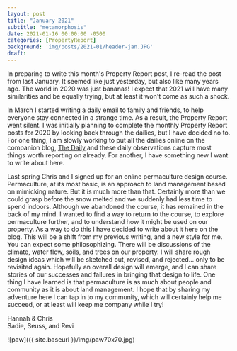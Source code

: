 ```yaml
---
layout: post
title: "January 2021"
subtitle: "metamorphosis"
date: 2021-01-16 00:00:00 -0500
categories: [PropertyReport]
background: 'img/posts/2021-01/header-jan.JPG'
draft:
---
```


In preparing to write this month's Property Report post, I re-read the post from last January. It seemed like just yesterday, but also like many years ago. The world in 2020 was just bananas! I expect that 2021 will have many similarities and be equally trying, but at least it won't come as such a shock.

In March I started writing a daily email to family and friends, to help everyone stay connected in a strange time. As a result, the Property Report went silent. I was initially planning to complete the monthly Property Report posts for 2020 by looking back through the dailies, but I have decided no to. For one thing, I am slowly working to put all the dailies online on the companion blog, [The Daily](https://propertyreport.upnix.com/thedaily/),and these daily observations capture most things worth reporting on already. For another, I have something new I want to write about here.

Last spring Chris and I signed up for an online permaculture design course. Permaculture, at its most basic, is an approach to land management based on mimicking nature. But it is much more than that. Certainly more than we could grasp before the snow melted and we suddenly had less time to spend indoors. Although we abandoned the course, it has remained in the back of my mind. I wanted to find a way to return to the course, to explore permaculture further, and to understand how it might be used on our property. As a way to do this I have decided to write about it here on the blog. This will be a shift from my previous writing, and a new style for me. You can expect some philosophizing. There will be discussions of the climate, water flow, soils, and trees on our property. I will share rough design ideas which will be sketched out, revised, and rejected... only to be revisited again. Hopefully an overall design will emerge, and I can share stories of our successes and failures in bringing that design to life. One thing I have learned is that permaculture is as much about people and community as it is about land management. I hope that by sharing my adventure here I can tap in to my community, which will certainly help me succeed, or at least will keep me company while I try!

Hannah & Chris<br />
Sadie, Seuss, and Revi

![paw]({{ site.baseurl }}/img/paw70x70.jpg)